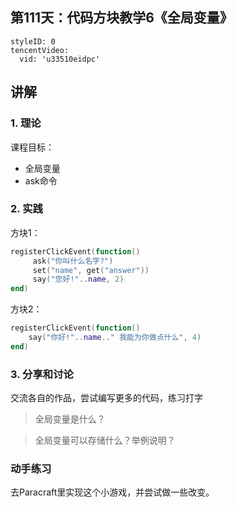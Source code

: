 

## 第111天：代码方块教学6《全局变量》


```@TencentVideo
styleID: 0
tencentVideo:
  vid: 'u33510eidpc'

```
 
## 讲解

### 1. 理论

课程目标：

- 全局变量
- ask命令

### 2. 实践


方块1：
```lua
registerClickEvent(function()
     ask("你叫什么名字?")
     set("name", get("answer"))
     say("您好!"..name, 2) 
end)
```

方块2：
```lua
registerClickEvent(function()
    say("你好!"..name.." 我能为你做点什么", 4)
end)
```



### 3. 分享和讨论
交流各自的作品，尝试编写更多的代码，练习打字

> 全局变量是什么？

> 全局变量可以存储什么？举例说明？


### 动手练习
去Paracraft里实现这个小游戏，并尝试做一些改变。